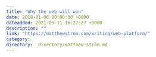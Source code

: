 ```yaml
---
title: "Why the web will win"
date: 2018-01-06 00:00:00 +0000
dateadded: 2021-03-11 16:27:27 +0000
description: ""
link: "https://matthewstrom.com/writing/web-platform/"
category:
directory: _directory/matthew-ström.md
---
```

